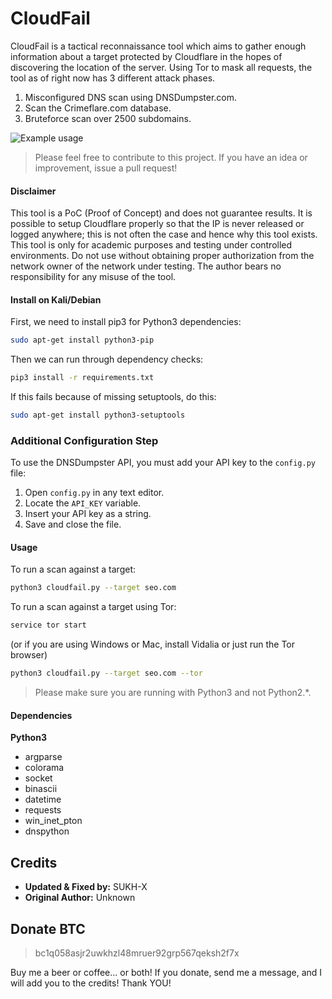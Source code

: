 # CloudFail

CloudFail is a tactical reconnaissance tool which aims to gather enough information about a target protected by Cloudflare in the hopes of discovering the location of the server. Using Tor to mask all requests, the tool as of right now has 3 different attack phases.

1. Misconfigured DNS scan using DNSDumpster.com.
2. Scan the Crimeflare.com database.
3. Bruteforce scan over 2500 subdomains.

![Example usage](http://puu.sh/pq7vH/62d56aa41f.png "Example usage")

> Please feel free to contribute to this project. If you have an idea or improvement, issue a pull request!

#### Disclaimer
This tool is a PoC (Proof of Concept) and does not guarantee results. It is possible to setup Cloudflare properly so that the IP is never released or logged anywhere; this is not often the case and hence why this tool exists.
This tool is only for academic purposes and testing under controlled environments. Do not use without obtaining proper authorization from the network owner of the network under testing.
The author bears no responsibility for any misuse of the tool.

#### Install on Kali/Debian

First, we need to install pip3 for Python3 dependencies:

```bash
sudo apt-get install python3-pip
```

Then we can run through dependency checks:

```bash
pip3 install -r requirements.txt
```

If this fails because of missing setuptools, do this:

```bash
sudo apt-get install python3-setuptools
```

### Additional Configuration Step
To use the DNSDumpster API, you must add your API key to the `config.py` file:

1. Open `config.py` in any text editor.
2. Locate the `API_KEY` variable.
3. Insert your API key as a string.
4. Save and close the file.

#### Usage

To run a scan against a target:

```bash
python3 cloudfail.py --target seo.com
```

To run a scan against a target using Tor:

```bash
service tor start
```

(or if you are using Windows or Mac, install Vidalia or just run the Tor browser)

```bash
python3 cloudfail.py --target seo.com --tor
```

> Please make sure you are running with Python3 and not Python2.*.

#### Dependencies
**Python3**
* argparse
* colorama
* socket
* binascii
* datetime
* requests
* win_inet_pton
* dnspython

## Credits
- **Updated & Fixed by:** SUKH-X
- **Original Author:** Unknown

## Donate BTC
> bc1q058asjr2uwkhzl48mruer92grp567qeksh2f7x

Buy me a beer or coffee... or both!
If you donate, send me a message, and I will add you to the credits!
Thank YOU!
